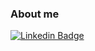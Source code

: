 ### About me

[![Linkedin Badge](https://img.shields.io/badge/-Yury%20Bayda-blue?style=flat-square&logo=Linkedin&logoColor=white&link=https://www.linkedin.com/in/yury-bayda/)](https://www.linkedin.com/in/yury-bayda/)
